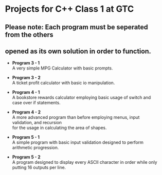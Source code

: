 # Projects for C++ Class 1 at GTC
## Please note: Each program must be seperated from the others  
## opened as its own solution in order to function.

- **Program 3 - 1**  
A very simple MPG Calculator with basic prompts.

- **Program 3 - 2**  
A ticket profit calculator with basic io manipulation.

- **Program 4 - 1**  
A bookstore rewards calculator employing basic usage of switch and case over if statements.

- **Program 4 - 2**  
A more advanced program than before employing menus, input validation, and recursion  
for the usage in calculating the area of shapes.

- **Program 5 - 1**   
A simple program with basic input validation designed to perform arithmetic progression.

- **Program 5 - 2**  
A program designed to display every ASCII character in order while only putting 16 outputs per line.